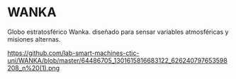 # WANKA
Globo estratosférico Wanka. diseñado para sensar variables atmosféricas y misiones alternas.

https://github.com/lab-smart-machines-ctic-uni/WANKA/blob/master/64486705_1301615816683122_626240797653598208_n%20(1).png

